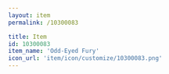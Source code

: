 ```yaml
---
layout: item
permalink: /10300083

title: Item
id: 10300083
item_name: 'Odd-Eyed Fury'
icon_url: 'item/icon/customize/10300083.png'
---
```

